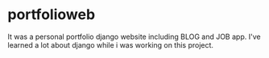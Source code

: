 # portfolioweb

It was a personal portfolio django website including BLOG and JOB app. 
I've learned a lot about django while i was working on this project. 
